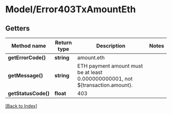 # Model/Error403TxAmountEth

## Getters

Method name | Return type | Description | Notes
------------ | ------------- | ------------- | -------------
**getErrorCode()** | **string** | amount.eth |
**getMessage()** | **string** | ETH payment amount must be at least 0.000000000001, not ${transaction.amount}. |
**getStatusCode()** | **float** | 403 |

[[Back to Index]](../index.md)
